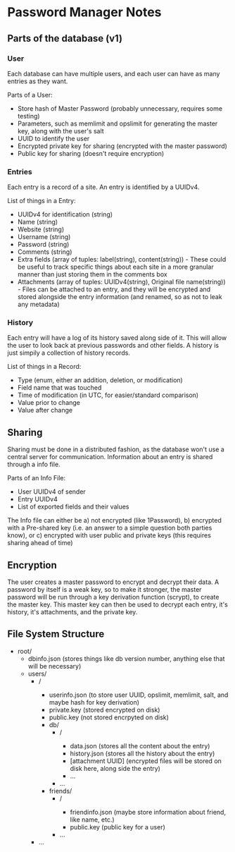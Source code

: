 Password Manager Notes
======================

Parts of the database (v1)
--------------------------

### User

Each database can have multiple users, and each user can have as many entries as they want.

Parts of a User:

- Store hash of Master Password (probably unnecessary, requires some testing)
- Parameters, such as memlimit and opslimit for generating the master key, along with the user's salt
- UUID to identify the user
- Encrypted private key for sharing (encrypted with the master password)
- Public key for sharing (doesn't require encryption)

### Entries 

Each entry is a record of a site. An entry is identified by a UUIDv4.

List of things in a Entry:

- UUIDv4 for identification (string)
- Name (string)
- Website (string)
- Username (string)
- Password (string)
- Comments (string)
- Extra fields (array of tuples: label(string), content(string))
		- These could be useful to track specific things about each site in a more granular manner than just storing them in the comments box
- Attachments (array of tuples: UUIDv4(string), Original file name(string))
		- Files can be attached to an entry, and they will be encrypted and stored alongside the entry information (and renamed, so as not to leak any metadata)

### History

Each entry will have a log of its history saved along side of it. This will allow the user to look back at previous passwords and other fields. A history is just simpily  a collection of history records.

List of things in a Record:

- Type (enum, either an addition, deletion, or modification)
- Field name that was touched
- Time of modification (in UTC, for easier/standard comparison)
- Value prior to change
- Value after change

Sharing
-------

Sharing must be done in a distributed fashion, as the database won't use a central server for communication. Information about an entry is shared through a info file.

Parts of an Info File:

- User UUIDv4 of sender
- Entry UUIDv4
- List of exported fields and their values

The Info file can either be a) not encrypted (like 1Password), b) encrypted with a Pre-shared key (i.e. an answer to a simple question both parties know), or c) encrypted with user public and private keys (this requires sharing ahead of time)

Encryption
----------

The user creates a master password to encrypt and decrypt their data. A password by itself is a weak key, so to make it stronger, the master password will be run through a key derivation function (scrypt), to create the master key.
This master key can then be used to decrypt each entry, it's history, it's attachments, and the private key.

File System Structure
---------------------

- root/
	- dbinfo.json (stores things like db version number, anything else that will be necessary)
	- users/
		- <friendly username>/
			- userinfo.json (to store user UUID, opslimit, memlimit, salt, and maybe hash for key derivation)
			- private.key (stored encrypted on disk)
			- public.key (not stored encrpyted on disk)
			- db/
				- <entry UUID>/
					- data.json (stores all the content about the entry)
					- history.json (stores all the history about the entry)
					- [attachment UUID] (encrypted files will be stored on disk here, along side the entry)
					- ...
				- ...
			- friends/
				- <user UUID>/
					- friendinfo.json (maybe store information about friend, like name, etc.)
					- public.key (public key for a user)
				- ...
		- ...

